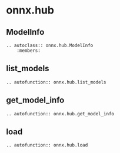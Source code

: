 # onnx.hub

## ModelInfo

```{eval-rst}
.. autoclass:: onnx.hub.ModelInfo
    :members:
```

## list_models

```{eval-rst}
.. autofunction:: onnx.hub.list_models
```

## get_model_info

```{eval-rst}
.. autofunction:: onnx.hub.get_model_info
```

## load

```{eval-rst}
.. autofunction:: onnx.hub.load
```
